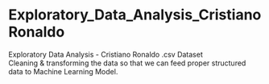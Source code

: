 # Exploratory_Data_Analysis_CristianoRonaldo
Exploratory Data Analysis - Cristiano Ronaldo .csv Dataset  
Cleaning & transforming the data so that we can feed proper structured data to Machine Learning Model. 
